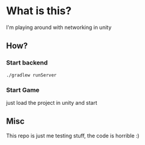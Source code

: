 # What is this?
I'm playing around with networking in unity

## How?
### Start backend
    ./gradlew runServer

### Start Game
just load the project in unity and start

## Misc
This repo is just me testing stuff, the code is horrible :)